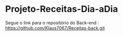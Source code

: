 # Projeto-Receitas-Dia-aDia

Segue o link para o repositório do Back-end : https://github.com/Klaus7067/Receitas-back.git
